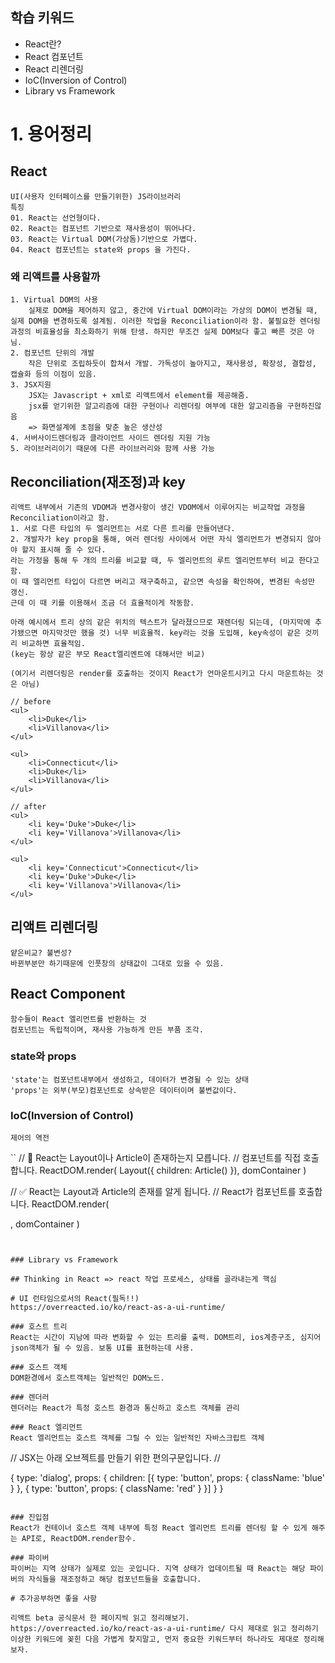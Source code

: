## 학습 키워드

- React란?
- React 컴포넌트
- React 리렌더링
- IoC(Inversion of Control)
- Library vs Framework

# 1. 용어정리

## React

    UI(사용자 인터페이스를 만들기위한) JS라이브러리
    특징
    01. React는 선언형이다.
    02. React는 컴포넌트 기반으로 재사용성이 뛰어나다.
    03. React는 Virtual DOM(가상돔)기반으로 가볍다.
    04. React 컴포넌트는 state와 props 을 가진다.

### 왜 리액트를 사용할까

    1. Virtual DOM의 사용
        실제로 DOM을 제어하지 않고, 중간에 Virtual DOM이라는 가상의 DOM이 변경될 때, 실제 DOM을 변경하도록 설계됨. 이러한 작업을 Reconciliation이라 함. 불필요한 렌더링 과정의 비효율성을 최소화하기 위해 탄생. 하지만 무조건 실제 DOM보다 좋고 빠른 것은 아님.
    2. 컴포넌트 단위의 개발
        작은 단위로 조립하듯이 합쳐서 개발. 가독성이 높아지고, 재사용성, 확장성, 결합성, 캡슐화 등의 이점이 있음.
    3. JSX지원
        JSX는 Javascript + xml로 리액트에서 element를 제공해줌.
        jsx를 얻기위한 알고리즘에 대한 구현이나 리렌더링 여부에 대한 알고리즘을 구현하진않음
        => 화면설계에 초점을 맞춘 높은 생산성
    4. 서버사이드렌더링과 클라이언트 사이드 렌더링 지원 가능
    5. 라이브러리이기 때문에 다른 라이브러리와 함께 사용 가능

## Reconciliation(재조정)과 key

    리액트 내부에서 기존의 VDOM과 변경사항이 생긴 VDOM에서 이루어지는 비교작업 과정을 Reconciliation이라고 함.
    1. 서로 다른 타입의 두 엘리먼트는 서로 다른 트리를 만들어낸다.
    2. 개발자가 key prop을 통해, 여러 렌더링 사이에서 어떤 자식 엘리먼트가 변경되지 않아야 할지 표시해 줄 수 있다.
    라는 가정을 통해 두 개의 트리를 비교할 때, 두 엘리먼트의 루트 엘리먼트부터 비교 한다고 함.
    이 때 엘리먼트 타입이 다르면 버리고 재구축하고, 같으면 속성을 확인하여, 변경된 속성만 갱신.
    근데 이 때 키를 이용해서 조금 더 효율적이게 작동함.

    아래 예시에서 트리 상의 같은 위치의 텍스트가 달라졌으므로 재렌더링 되는데, (마지막에 추가됐으면 마지막것만 했을 것) 너무 비효율적. key라는 것을 도입해, key속성이 같은 것끼리 비교하면 효율적임.
    (key는 항상 같은 부모 React엘리멘트에 대해서만 비교)

    (여기서 리렌더링은 render를 호출하는 것이지 React가 언마운트시키고 다시 마운트하는 것은 아님)

```
// before
<ul>
    <li>Duke</li>
    <li>Villanova</li>
</ul>

<ul>
    <li>Connecticut</li>
    <li>Duke</li>
    <li>Villanova</li>
</ul>

// after
<ul>
    <li key='Duke'>Duke</li>
    <li key='Villanova'>Villanova</li>
</ul>

<ul>
    <li key='Connecticut'>Connecticut</li>
    <li key='Duke'>Duke</li>
    <li key='Villanova'>Villanova</li>
</ul>
```

## 리액트 리렌더링

    얕은비교? 불변성?
    바뀐부분만 하기때문에 인풋창의 상태값이 그대로 있을 수 있음.
## React Component
    함수들이 React 엘리먼트를 반환하는 것
    컴포넌트는 독립적이며, 재사용 가능하게 만든 부품 조각.

### state와 props

    'state'는 컴포넌트내부에서 생성하고, 데이터가 변경될 수 있는 상태
    'props'는 외부(부모)컴포넌트로 상속받은 데이터이며 불변값이다.

### IoC(Inversion of Control)
    제어의 역전
``
// 🔴 React는 Layout이나 Article이 존재하는지 모릅니다.
// 컴포넌트를 직접 호출합니다.
ReactDOM.render(
Layout({ children: Article() }),
domContainer
)

// ✅ React는 Layout과 Article의 존재를 알게 됩니다.
// React가 컴포넌트를 호출합니다.
ReactDOM.render(
<Layout><Article /></Layout>,
domContainer
)
```


### Library vs Framework

## Thinking in React => react 작업 프로세스, 상태를 골라내는게 핵심

# UI 런타임으로서의 React(필독!!)
https://overreacted.io/ko/react-as-a-ui-runtime/

### 호스트 트리
React는 시간이 지남에 따라 변화할 수 있는 트리를 출력. DOM트리, ios계층구조, 심지어 json객체가 될 수 있음. 보통 UI를 표현하는데 사용.

### 호스트 객체
DOM환경에서 호스트객체는 일반적인 DOM노드.

### 렌더러
렌더러는 React가 특정 호스트 환경과 통신하고 호스트 객체를 관리

### React 엘리먼트
React 엘리먼트는 호스트 객체를 그릴 수 있는 일반적인 자바스크립트 객체
```
// JSX는 아래 오브젝트를 만들기 위한 편의구문입니다.
// <dialog>
//   <button className="blue" />
//   <button className="red" />
// </dialog>
{
  type: 'dialog',
  props: {
    children: [{
      type: 'button',
      props: { className: 'blue' }
    }, {
      type: 'button',
      props: { className: 'red' }
    }]
  }
}
```

### 진입점
React가 컨테이너 호스트 객체 내부에 특정 React 엘리먼트 트리를 렌더링 할 수 있게 해주는 API로, ReactDOM.render함수.

### 파이버
파이버는 지역 상태가 실제로 있는 곳입니다. 지역 상태가 업데이트될 때 React는 해당 파이버의 자식들을 재조정하고 해당 컴포넌트들을 호출합니다.

# 추가공부하면 좋을 사항

리액트 beta 공식문서 한 페이지씩 읽고 정리해보기.
https://overreacted.io/ko/react-as-a-ui-runtime/ 다시 제대로 읽고 정리하기
이상한 키워드에 꽂힌 다음 가볍게 찾지말고, 먼저 중요한 키워드부터 하나라도 제대로 정리해보자.
